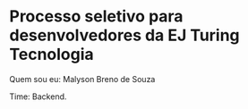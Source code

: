 # Processo seletivo para desenvolvedores da EJ Turing Tecnologia

Quem sou eu: Malyson Breno de Souza

Time: Backend.
